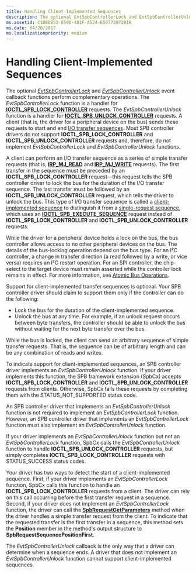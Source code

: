 ```yaml
---
title: Handling Client-Implemented Sequences
description: The optional EvtSpbControllerLock and EvtSpbControllerUnlock event callback functions perform complementary operations.
ms.assetid: C1DED853-059D-481F-A524-E50772072018
ms.date: 04/20/2017
ms.localizationpriority: medium
---
```


# Handling Client-Implemented Sequences


The optional [*EvtSpbControllerLock*](/windows-hardware/drivers/ddi/spbcx/nc-spbcx-evt_spb_controller_lock) and [*EvtSpbControllerUnlock*](/windows-hardware/drivers/ddi/spbcx/nc-spbcx-evt_spb_controller_unlock) event callback functions perform complementary operations. The *EvtSpbControllerLock* function is a handler for [**IOCTL\_SPB\_LOCK\_CONTROLLER**](https://msdn.microsoft.com/library/windows/hardware/hh450858) requests. The *EvtSpbControllerUnlock* function is a handler for [**IOCTL\_SPB\_UNLOCK\_CONTROLLER**](https://msdn.microsoft.com/library/windows/hardware/hh450859) requests. A client (that is, the driver for a peripheral device on the bus) sends these requests to start and end [I/O transfer sequences](./i-o-transfer-sequences.md). Most SPB controller drivers do not support **IOCTL\_SPB\_LOCK\_CONTROLLER** and **IOCTL\_SPB\_UNLOCK\_CONTROLLER** requests and, therefore, do not implement *EvtSpbControllerLock* and *EvtSpbControllerUnlock* functions.

A client can perform an I/O transfer sequence as a series of simple transfer requests (that is, [**IRP\_MJ\_READ**](../kernel/irp-mj-read.md) and [**IRP\_MJ\_WRITE**](../kernel/irp-mj-write.md) requests). The first transfer in the sequence must be preceded by an **IOCTL\_SPB\_LOCK\_CONTROLLER** request—this request tells the SPB controller driver to lock the bus for the duration of the I/O transfer sequence. The last transfer must be followed by an **IOCTL\_SPB\_UNLOCK\_CONTROLLER** request, which tells the driver to unlock the bus. This type of I/O transfer sequence is called a [client-implemented sequence](./i-o-transfer-sequences.md#buses-client-implemented-sequences) to distinguish it from a [single-request sequence](./i-o-transfer-sequences.md#buses-single-request-sequences), which uses an [**IOCTL\_SPB\_EXECUTE\_SEQUENCE**](https://msdn.microsoft.com/library/windows/hardware/hh450857) request instead of **IOCTL\_SPB\_LOCK\_CONTROLLER** and **IOCTL\_SPB\_UNLOCK\_CONTROLLER** requests.

While the driver for a peripheral device holds a lock on the bus, the bus controller allows access to no other peripheral devices on the bus. The details of the bus-locking operation depend on the bus type. For an I²C controller, a change in transfer direction (a read followed by a write, or vice versa) requires an I²C restart operation. For an SPI controller, the chip-select to the target device must remain asserted while the controller lock remains in effect. For more information, see [Atomic Bus Operations](./atomic-bus-operations.md).

Support for client-implemented transfer sequences is optional. Your SPB controller driver should claim to support them only if the controller can do the following:

-   Lock the bus for the duration of the client-implemented sequence.
-   Unlock the bus at any time. For example, if an unlock request occurs between byte transfers, the controller should be able to unlock the bus without waiting for the next byte transfer over the bus.

While the bus is locked, the client can send an arbitrary sequence of simple transfer requests. That is, the sequence can be of arbitrary length and can be any combination of reads and writes.

To indicate support for client-implemented sequences, an SPB controller driver implements an *EvtSpbControllerUnlock* function. If your driver implements this function, the SPB framework extension (SpbCx) accepts **IOCTL\_SPB\_LOCK\_CONTROLLER** and **IOCTL\_SPB\_UNLOCK\_CONTROLLER** requests from clients. Otherwise, SpbCx fails these requests by completing them with the STATUS\_NOT\_SUPPORTED status code.

An SPB controller driver that implements an *EvtSpbControllerUnlock* function is not required to implement an *EvtSpbControllerLock* function. However, an SPB controller driver that implements an *EvtSpbControllerLock* function must also implement an *EvtSpbControllerUnlock* function.

If your driver implements an *EvtSpbControllerUnlock* function but not an *EvtSpbControllerLock* function, SpbCx calls the *EvtSpbControllerUnlock* function to handle **IOCTL\_SPB\_UNLOCK\_CONTROLLER** requests, but simply completes **IOCTL\_SPB\_LOCK\_CONTROLLER** requests with STATUS\_SUCCESS status codes.

Your driver has two ways to detect the start of a client-implemented sequence. First, if your driver implements an *EvtSpbControllerLock* function, SpbCx calls this function to handle an **IOCTL\_SPB\_LOCK\_CONTROLLER** requests from a client. The driver can rely on this call occurring before the first transfer request in a sequence. Second, if your driver does not implement an *EvtSpbControllerLock* function, the driver can call the [**SpbRequestGetParameters**](/windows-hardware/drivers/ddi/spbcx/nf-spbcx-spbrequestgetparameters) method when the driver handles a simple transfer request from the client. To indicate that the requested transfer is the first transfer in a sequence, this method sets the **Position** member in the method's output structure to **SpbRequestSequencePositionFirst**.

The *EvtSpbControllerUnlock* callback is the only way that a driver can determine when a sequence ends. A driver that does not implement an *EvtSpbControllerUnlock* function cannot support client-implemented sequences.

 

